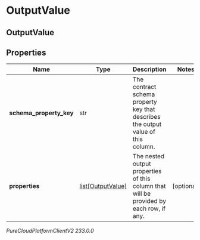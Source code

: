 # OutputValue

## OutputValue

## Properties

|Name | Type | Description | Notes|
|------------ | ------------- | ------------- | -------------|
| **schema_property_key** | str | The contract schema property key that describes the output value of this column. | |
| **properties** | [list[OutputValue]](OutputValue) | The nested output properties of this column that will be provided by each row, if any. | [optional] |



_PureCloudPlatformClientV2 233.0.0_
